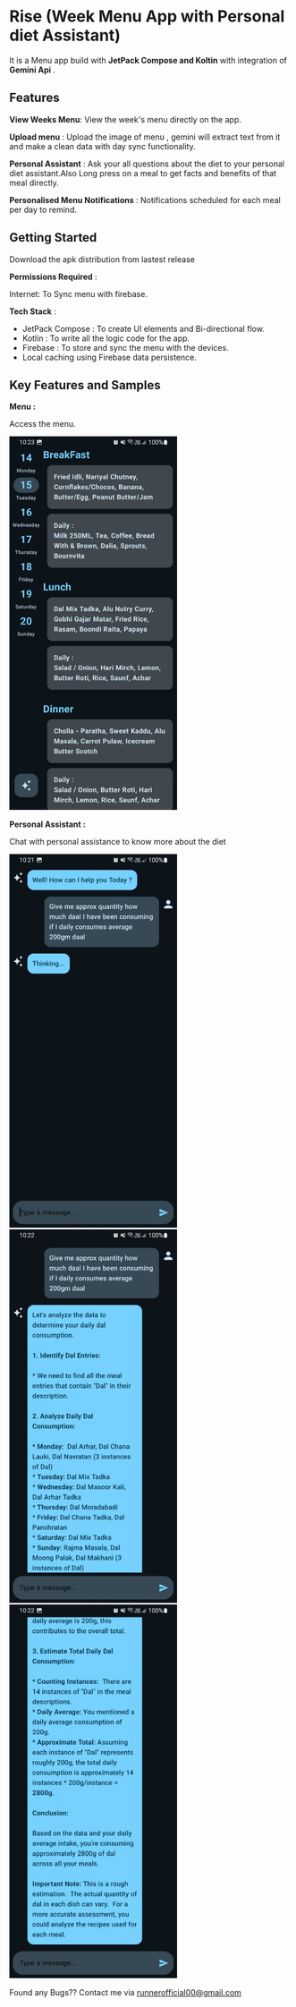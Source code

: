 # Rise (Week Menu App with Personal diet Assistant) 

It is a Menu app build with **JetPack Compose and Koltin** with integration of **Gemini Api** .

## Features

 **View Weeks Menu**: View the week's menu directly on the app.

**Upload menu** : Upload the image of menu , gemini will extract text from  it and make a clean data with day sync functionality.

**Personal Assistant** : Ask your all questions about the diet to your personal diet assistant.Also Long press on a meal to get facts and benefits of that meal directly.

**Personalised Menu Notifications** : Notifications scheduled for each meal per day to remind. 


## Getting Started

Download the apk distribution from lastest release

**Permissions Required** :

  Internet: To Sync menu with firebase.

**Tech Stack** :

   * JetPack Compose : To create UI elements and Bi-directional flow. <br>
   * Kotlin : To write all the logic code for the app.<br>
   * Firebase : To store and sync the menu with the devices.<br>
   * Local caching using Firebase data persistence.
  

## Key Features and Samples
   **Menu :**
   
   Access the menu.
   
   <img src="images/4.jpeg" width="300" /> 

  **Personal Assistant :**
  
  Chat with personal assistance to know more about the diet
  
  <img src="images/1.jpeg" width="300" />                                       <img src="images/2.jpeg" width="300" />   <img src="images/3.jpeg" width="300" />
  
  
Found any Bugs?? Contact me via runnerofficial00@gmail.com
